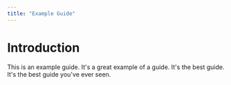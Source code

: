 ```yaml
---
title: "Example Guide"
---
```


# Introduction

This is an example guide. It's a great example of a guide. It's the best guide. It's the best guide you've ever seen.
